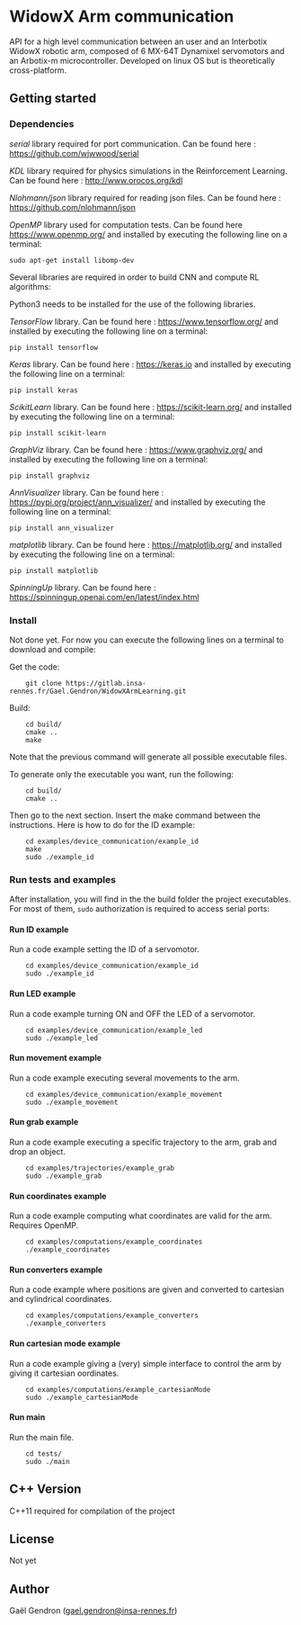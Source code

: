 # WidowX Arm communication

API for a high level communication between an user and an Interbotix WidowX robotic arm, composed of 6 MX-64T Dynamixel servomotors and an Arbotix-m microcontroller.
Developed on linux OS but is theoretically cross-platform.


## Getting started


### Dependencies

*serial* library required for port communication.
Can be found here : <https://github.com/wjwwood/serial>

*KDL* library required for physics simulations in the Reinforcement Learning.
Can be found here : <http://www.orocos.org/kdl>

*Nlohmann/json* library required for reading json files.
Can be found here : <https://github.com/nlohmann/json>

*OpenMP* library used for computation tests.
Can be found here <https://www.openmp.org/> and installed by executing the following line on a terminal:
```
sudo apt-get install libomp-dev
```


Several libraries are required in order to build CNN and compute RL algorithms:

Python3 needs to be installed for the use of the following libraries.

*TensorFlow* library.
Can be found here : <https://www.tensorflow.org/> and installed by executing the following line on a terminal:
```
pip install tensorflow
```

*Keras* library.
Can be found here : <https://keras.io> and installed by executing the following line on a terminal:
```
pip install keras
```

*ScikitLearn* library.
Can be found here : <https://scikit-learn.org/> and installed by executing the following line on a terminal:
```
pip install scikit-learn
```

*GraphViz* library.
Can be found here : <https://www.graphviz.org/> and installed by executing the following line on a terminal:
```
pip install graphviz
```

*AnnVisualizer* library.
Can be found here : <https://pypi.org/project/ann_visualizer/> and installed by executing the following line on a terminal:
```
pip install ann_visualizer
```

*matplotlib* library.
Can be found here : <https://matplotlib.org/> and installed by executing the following line on a terminal:
```
pip install matplotlib
```

*SpinningUp* library.
Can be found here : <https://spinningup.openai.com/en/latest/index.html>


### Install

Not done yet. For now you can execute the following lines on a terminal to download and compile:

Get the code:
```
    git clone https://gitlab.insa-rennes.fr/Gael.Gendron/WidowXArmLearning.git
```

Build:
```
    cd build/
    cmake ..
    make
```

<div class="note">
Note that the previous command will generate all possible executable files.
</div>

To generate only the executable you want, run the following:
```
    cd build/
    cmake ..
```

Then go to the next section. Insert the make command between the instructions. Here is how to do for the ID example:
```
    cd examples/device_communication/example_id
    make
    sudo ./example_id
```


### Run tests and examples

After installation, you will find in the the build folder the project executables. For most of them, `sudo` authorization is required to access serial ports:

#### Run ID example

Run a code example setting the ID of a servomotor. 
```
    cd examples/device_communication/example_id
    sudo ./example_id
```

#### Run LED example

Run a code example turning ON and OFF the LED of a servomotor. 
```
    cd examples/device_communication/example_led
    sudo ./example_led
```

#### Run movement example

Run a code example executing several movements to the arm. 
```
    cd examples/device_communication/example_movement
    sudo ./example_movement
```

#### Run grab example

Run a code example executing a specific trajectory to the arm, grab and drop an object.
```
    cd examples/trajectories/example_grab
    sudo ./example_grab
```

#### Run coordinates example

Run a code example computing what coordinates are valid for the arm. Requires OpenMP.
```
    cd examples/computations/example_coordinates
    ./example_coordinates
```

#### Run converters example

Run a code example where positions are given and converted to cartesian and cylindrical coordinates.
```
    cd examples/computations/example_converters
    ./example_converters
```

#### Run cartesian mode example

Run a code example giving a (very) simple interface to control the arm by giving it cartesian oordinates.
```
    cd examples/computations/example_cartesianMode
    sudo ./example_cartesianMode
```

#### Run main

Run the main file. 
```
    cd tests/
    sudo ./main
```


## C++ Version

C++11 required for compilation of the project


## License

Not yet


## Author

Gaël Gendron (gael.gendron@insa-rennes.fr)